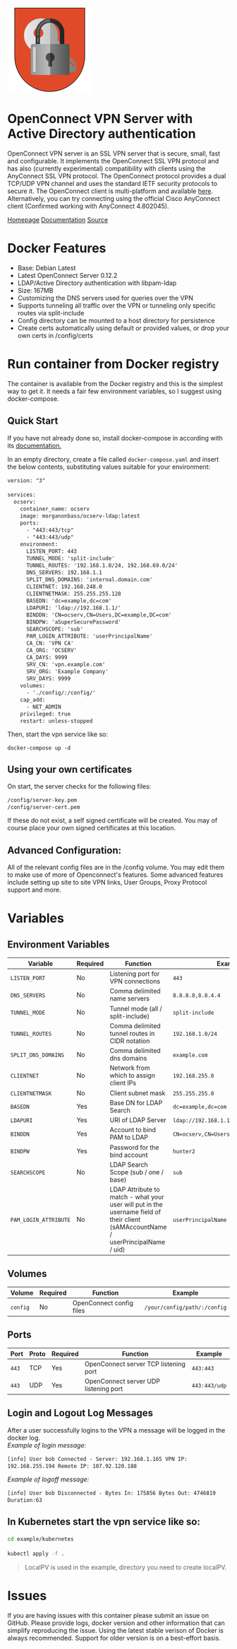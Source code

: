 [preview]: https://raw.githubusercontent.com/MarkusMcNugen/docker-templates/master/openconnect/ocserv-icon.png "Custom ocserv icon"

![alt text][preview]

# OpenConnect VPN Server with Active Directory authentication
OpenConnect VPN server is an SSL VPN server that is secure, small, fast and configurable. It implements the OpenConnect SSL VPN protocol and has also (currently experimental) compatibility with clients using the AnyConnect SSL VPN protocol. The OpenConnect protocol provides a dual TCP/UDP VPN channel and uses the standard IETF security protocols to secure it. The OpenConnect client is multi-platform and available [here](http://www.infradead.org/openconnect/). Alternatively, you can try connecting using the official Cisco AnyConnect client (Confirmed working with AnyConnect 4.802045).

[Homepage](https://ocserv.gitlab.io/www/platforms.html)
[Documentation](https://ocserv.gitlab.io/www/manual.html)
[Source](https://gitlab.com/ocserv/ocserv)

# Docker Features
* Base: Debian Latest
* Latest OpenConnect Server 0.12.2
* LDAP/Active Directory authentication with libpam-ldap
* Size: 167MB
* Customizing the DNS servers used for queries over the VPN
* Supports tunneling all traffic over the VPN or tunneling only specific routes via split-include
* Config directory can be mounted to a host directory for persistence 
* Create certs automatically using default or provided values, or drop your own certs in /config/certs

# Run container from Docker registry
The container is available from the Docker registry and this is the simplest way to get it. It needs a fair few environment variables, so I suggest using docker-compose.

## Quick Start
If you have not already done so, install docker-compose in according with its [documentation.](https://docs.docker.com/compose/install/)

In an empty directory, create a file called `docker-compose.yaml` and insert the below contents, substituting values suitable for your environment:
```docker
version: "3"

services:
  ocserv:
    container_name: ocserv
    image: morganonbass/ocserv-ldap:latest
    ports:
      - "443:443/tcp"
      - "443:443/udp"
    environment:
      LISTEN_PORT: 443
      TUNNEL_MODE: 'split-include'
      TUNNEL_ROUTES: '192.168.1.0/24, 192.168.69.0/24'
      DNS_SERVERS: 192.168.1.1
      SPLIT_DNS_DOMAINS: 'internal.domain.com'
      CLIENTNET: 192.168.248.0
      CLIENTNETMASK: 255.255.255.128
      BASEDN: 'dc=example,dc=com'
      LDAPURI: 'ldap://192.168.1.1/'
      BINDDN: 'CN=ocserv,CN=Users,DC=example,DC=com'
      BINDPW: 'aSuperSecurePassword'
      SEARCHSCOPE: 'sub'
      PAM_LOGIN_ATTRIBUTE: 'userPrincipalName'
      CA_CN: 'VPN CA'
      CA_ORG: 'OCSERV'
      CA_DAYS: 9999 
      SRV_CN: 'vpn.example.com'
      SRV_ORG: 'Example Company'
      SRV_DAYS: 9999
    volumes:
      - './config/:/config/'
    cap_add:
      - NET_ADMIN
    privileged: true
    restart: unless-stopped
```
Then, start the vpn service like so:
```
docker-compose up -d
```

## Using your own certificates
On start, the server checks for the following files:
```
/config/server-key.pem
/config/server-cert.pem
```
If these do not exist, a self signed certificate will be created. You may of course place your own signed certificates at this location.

## Advanced Configuration:
All of the relevant config files are in the /config volume. You may edit them to make use of more of Openconnect's features. Some advanced features include setting up site to site VPN links, User Groups, Proxy Protocol support and more.

# Variables
## Environment Variables
| Variable | Required | Function | Example |
|----------|----------|----------|----------|
|`LISTEN_PORT`| No | Listening port for VPN connections|`443`|
|`DNS_SERVERS`| No | Comma delimited name servers |`8.8.8.8,8.8.4.4`|
|`TUNNEL_MODE`| No | Tunnel mode (all / split-include) |`split-include`|
|`TUNNEL_ROUTES`| No | Comma delimited tunnel routes in CIDR notation |`192.168.1.0/24`|
|`SPLIT_DNS_DOMAINS`| No | Comma delimited dns domains |`example.com`|
|`CLIENTNET`| No | Network from which to assign client IPs |`192.168.255.0`|
|`CLIENTNETMASK`| No | Client subnet mask |`255.255.255.0`|
|`BASEDN`| Yes | Base DN for LDAP Search |`dc=example,dc=com`|
|`LDAPURI`| Yes | URI of LDAP Server |`ldap://192.168.1.1`|
|`BINDDN`| Yes | Account to bind PAM to LDAP |`CN=ocserv,CN=Users,DC=example,DC=com`|
|`BINDPW`| Yes | Password for the bind account |`hunter2`|
|`SEARCHSCOPE`| No | LDAP Search Scope (sub / one / base) |`sub`|
|`PAM_LOGIN_ATTRIBUTE`| No | LDAP Attribute to match - what your user will put in the username field of their client (sAMAccountName / userPrincipalName / uid) | `userPrincipalName`|

## Volumes
| Volume | Required | Function | Example |
|----------|----------|----------|----------|
| `config` | No | OpenConnect config files | `/your/config/path/:/config`|

## Ports
| Port | Proto | Required | Function | Example |
|----------|----------|----------|----------|----------|
| `443` | TCP | Yes | OpenConnect server TCP listening port | `443:443`|
| `443` | UDP | Yes | OpenConnect server UDP listening port | `443:443/udp`|

## Login and Logout Log Messages
After a user successfully logins to the VPN a message will be logged in the docker log.<br>
*Example of login message:*
```
[info] User bob Connected - Server: 192.168.1.165 VPN IP: 192.168.255.194 Remote IP: 107.92.120.188 
```

*Example of logoff message:*
```
[info] User bob Disconnected - Bytes In: 175856 Bytes Out: 4746819 Duration:63

```
## In Kubernetes start the vpn service like so:
```bash
cd example/kubernetes

kubectl apply -f .
```

> LocalPV is used in the example, directory you need to create localPV.

# Issues

If you are having issues with this container please submit an issue on GitHub.
Please provide logs, docker version and other information that can simplify reproducing the issue.
Using the latest stable verison of Docker is always recommended. Support for older version is on a best-effort basis.
